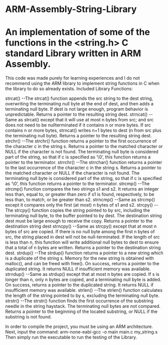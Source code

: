 # ARM-Assembly-String-Library
An implementation of some of the functions in the &lt;string.h> C standard Library written in ARM Assembly.
==========================================================================================================

This code was made purely for learning experiences and I do not recommend using the ARM library to implement 
string functions in C when the library to do so already exists.
Included Library Functions:

strcat()
--The strcat() function appends the src string to the dest string, overwriting the terminating null byte
at the end of dest, and then adds a terminating null byte. If dest is not large enough, program behavior
is unpredictable. Returns a pointer to the resulting string dest.
strncat()
--Same as strcat() except that it will use at most n bytes from src; and src does not need to be nullterminated if it contains n or more bytes. If src contains n or more bytes, strncat() writes n+1 bytes
to dest (n from src plus the terminating null byte). Returns a pointer to the resulting string dest.
strchr()
--The strchr() function returns a pointer to the first occurrence of the character c in the string s.
Returns a pointer to the matched character or NULL if the character is not found. The terminating
null byte is considered part of the string, so that if c is specified as ‘\0’, this function returns a pointer
to the terminator.
strrchr()
--The strrchar() function returns a pointer to the last occurrence of the character c in the string s.
Returns a pointer to the matched character or NULL if the character is not found. The terminating
null byte is considered part of the string, so that if c is specified as ‘\0’, this function returns a pointer
to the terminator.
strcmp()
--The strcmp() function compares the two strings s1 and s2. It returns an integer less than, equal to,
or greater than zero if s1 is found, respectively, to be less than, to match, or be greater than s2.
strncmp()
--Same as strcmp() except it compares only the first (at most) n bytes of s1 and s2.
strcpy()
--The strcpy() function copies the string pointed to by src, including the terminating null byte, to
the buffer pointed to by dest. The destination string dest must be large enough to receive the copy.
Returns a pointer to the destination string dest
strncpy()
--Same as strcpy() except that at most n bytes of src are copied. If there is no null byte among the
first n bytes of src, the string placed in dest will not be null-terminated. If the length of src is less than
n, this function will write additional null bytes to dest to ensure that a total of n bytes are written.
Returns a pointer to the destination string dest.
strdup()
--The strdup() function returns a pointer to a new string which is a duplicate of the string s. Memory
for the new string is obtained with malloc(), and can be freed with free(). On success, returns a
pointer to the duplicated string. It returns NULL if insufficient memory was available.
strndup()
--Same as strdup() except that at most n bytes are copied. If s is longer than n, only n bytes are
copied, and a terminating null byte is added. On success, returns a pointer to the duplicated string.
It returns NULL if insufficient memory was available.
strlen()
--The strlen() function calculates the length of the string pointed to by s, excluding the terminating
null byte.
strstr()
--The strstr() function finds the first occurrence of the substring needle in the string haystack. The
terminating null bytes are not compared. Returns a pointer to the beginning of the located substring,
or NULL if the substring is not found.

In order to compile the project, you must be using an ARM architecture. Next, input the command:
arm-none-eabi-gcc -o main main.c my_string.s 
Then simply run the executable to run the testing of the Library.
